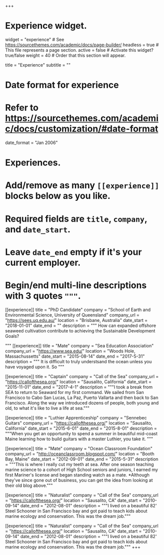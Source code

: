 +++
# Experience widget.
widget = "experience"  # See https://sourcethemes.com/academic/docs/page-builder/
headless = true  # This file represents a page section.
active = false  # Activate this widget? true/false
weight = 40  # Order that this section will appear.

title = "Experience"
subtitle = ""

# Date format for experience
#   Refer to https://sourcethemes.com/academic/docs/customization/#date-format
date_format = "Jan 2006"

# Experiences.
#   Add/remove as many `[[experience]]` blocks below as you like.
#   Required fields are `title`, `company`, and `date_start`.
#   Leave `date_end` empty if it's your current employer.
#   Begin/end multi-line descriptions with 3 quotes `"""`.
[[experience]]
  title = "PhD Candidate"
  company = "School of Earth and Environmental Science, University of Queensland"
  company_url = "https://sees.uq.edu.au/"
  location = "Brisbane, Australia"
  date_start = "2018-01-01"
  date_end = ""
  description = """
  How can expanded offshore seaweed cultivation contribute to achieving the Sustainable Development Goals?
  
  """
[[experience]]
  title = "Mate"
  company = "Sea Education Association"
  company_url = "https://www.sea.edu/"
  location = "Woods Hole, Massachussetts"
  date_start = "2015-08-14"
  date_end = "2017-5-31"
  description = """ It is difficult to truly understsand the ocean unless you have voyaged upon it. So  """
  
[[experience]]
  title = "Captain"
  company = "Call of the Sea"
  company_url = "https://callofthesea.org/"
  location = "Sausalito, California"
  date_start = "2015-11-01"
  date_end = "2017-4-1"
  description = """I took a break from SEA to return to Seaward for my first command. We sailed from San Francisco to Cabo San Lucas, La Paz, Puerto Vallarta and then back to San Francisco. Along the way we introduced dozens of people, both young and old, to what it's like to live a life at sea."""
 
 [[experience]]
  title = "Luthier Apprenticeship"
  company = "Sennebec Guitars"
  company_url = "https://callofthesea.org/"
  location = "Sausalito, California"
  date_start = "2015-6-01"
  date_end = "2015-8-01"
  description = """When you get an opportunity to spend a summer in beautiful mid-coast Maine learning how to build guitars with a master Luthier, you take it. """
 
 [[experience]]
  title = "Mate"
  company = "Ocean Classroom Foundation"
  company_url = "http://oceanclassroom.blogspot.com/"
  location = "Booth Bay, Maine"
  date_start = "2012-09-01"
  date_end = "2015-5-31"
  description = """This is where I really cut my teeth at sea. After one season teaching marine science to a cohort of High School seniors and juniors, I earned my first Mariner's license and began standing watch as a mate. *Although they've since gone out of business, you can get the idea from looking at their old blog above."""

 [[experience]]
  title = "Naturalist"
  company = "Call of the Sea"
  company_url = "https://callofthesea.org/"
  location = "Sausalito, CA"
  date_start = "2010-09-14"
  date_end = "2012-08-01"
  description = """I lived on a beautiful 82' Steel Schooner in San Francisco bay and got paid to teach kids about marine ecology and conservation. This was the dream job."""
  
   [[experience]]
  title = "Naturalist"
  company = "Call of the Sea"
  company_url = "https://callofthesea.org/"
  location = "Sausalito, CA"
  date_start = "2010-09-14"
  date_end = "2012-08-01"
  description = """I lived on a beautiful 82' Steel Schooner in San Francisco bay and got paid to teach kids about marine ecology and conservation. This was the dream job."""
+++
